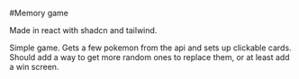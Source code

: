 #Memory game

Made in react with shadcn and tailwind.

Simple game. Gets a few pokemon from the api and sets up clickable cards. Should add a way to get more random ones to replace them, or at least add a win screen.
